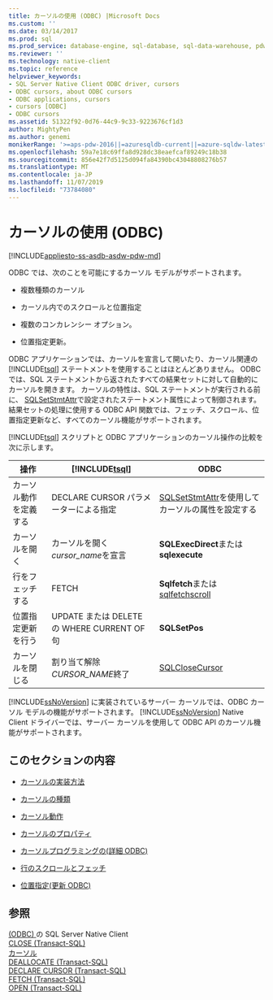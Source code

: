 ```yaml
---
title: カーソルの使用 (ODBC) |Microsoft Docs
ms.custom: ''
ms.date: 03/14/2017
ms.prod: sql
ms.prod_service: database-engine, sql-database, sql-data-warehouse, pdw
ms.reviewer: ''
ms.technology: native-client
ms.topic: reference
helpviewer_keywords:
- SQL Server Native Client ODBC driver, cursors
- ODBC cursors, about ODBC cursors
- ODBC applications, cursors
- cursors [ODBC]
- ODBC cursors
ms.assetid: 51322f92-0d76-44c9-9c33-9223676cf1d3
author: MightyPen
ms.author: genemi
monikerRange: '>=aps-pdw-2016||=azuresqldb-current||=azure-sqldw-latest||>=sql-server-2016||=sqlallproducts-allversions||>=sql-server-linux-2017||=azuresqldb-mi-current'
ms.openlocfilehash: 59a7e18c69ffa8d928dc38eaefcaf89249c18b38
ms.sourcegitcommit: 856e42f7d5125d094fa84390bc43048808276b57
ms.translationtype: MT
ms.contentlocale: ja-JP
ms.lasthandoff: 11/07/2019
ms.locfileid: "73784080"
---
```

# <a name="using-cursors-odbc"></a>カーソルの使用 (ODBC)
[!INCLUDE[appliesto-ss-asdb-asdw-pdw-md](../../includes/appliesto-ss-asdb-asdw-pdw-md.md)]

  ODBC では、次のことを可能にするカーソル モデルがサポートされます。  
  
-   複数種類のカーソル  
  
-   カーソル内でのスクロールと位置指定  
  
-   複数のコンカレンシー オプション。  
  
-   位置指定更新。  
  
 ODBC アプリケーションでは、カーソルを宣言して開いたり、カーソル関連の [!INCLUDE[tsql](../../includes/tsql-md.md)] ステートメントを使用することはほとんどありません。 ODBC では、SQL ステートメントから返されたすべての結果セットに対して自動的にカーソルを開きます。 カーソルの特性は、SQL ステートメントが実行される前に、 [SQLSetStmtAttr](../../relational-databases/native-client-odbc-api/sqlsetstmtattr.md)で設定されたステートメント属性によって制御されます。 結果セットの処理に使用する ODBC API 関数では、フェッチ、スクロール、位置指定更新など、すべてのカーソル機能がサポートされます。  
  
 [!INCLUDE[tsql](../../includes/tsql-md.md)] スクリプトと ODBC アプリケーションのカーソル操作の比較を次に示します。  
  
|操作|[!INCLUDE[tsql](../../includes/tsql-md.md)]|ODBC|  
|------------|------------------------|----------|  
|カーソル動作を定義する|DECLARE CURSOR パラメーターによる指定|[SQLSetStmtAttr](../../relational-databases/native-client-odbc-api/sqlsetstmtattr.md)を使用してカーソルの属性を設定する|  
|カーソルを開く|カーソルを開く*cursor_name*を宣言|**SQLExecDirect**または**sqlexecute**|  
|行をフェッチする|FETCH|**Sqlfetch**または[sqlfetchscroll](../../relational-databases/native-client-odbc-api/sqlfetchscroll.md)|  
|位置指定更新を行う|UPDATE または DELETE の WHERE CURRENT OF 句|**SQLSetPos**|  
|カーソルを閉じる|割り当て解除*CURSOR_NAME*終了|[SQLCloseCursor](../../relational-databases/native-client-odbc-api/sqlclosecursor.md)|  
  
 [!INCLUDE[ssNoVersion](../../includes/ssnoversion-md.md)] に実装されているサーバー カーソルでは、ODBC カーソル モデルの機能がサポートされます。 [!INCLUDE[ssNoVersion](../../includes/ssnoversion-md.md)] Native Client ドライバーでは、サーバー カーソルを使用して ODBC API のカーソル機能がサポートされます。  
  
## <a name="in-this-section"></a>このセクションの内容  
  
-   [カーソルの実装方法](../../relational-databases/native-client-odbc-cursors/implementation/how-cursors-are-implemented.md)  
  
-   [カーソルの種類](../../relational-databases/native-client-odbc-cursors/cursor-types.md)  
  
-   [カーソル動作](../../relational-databases/native-client-odbc-cursors/cursor-behaviors.md)  
  
-   [カーソルのプロパティ](../../relational-databases/native-client-odbc-cursors/properties/cursor-properties.md)  
  
-   [カーソルプログラミングの&#40;詳細 ODBC&#41;](../../relational-databases/native-client-odbc-cursors/programming/cursor-programming-details-odbc.md)  
  
-   [行のスクロールとフェッチ](../../relational-databases/native-client-odbc-cursors/scrolling-and-fetching-rows.md)  
  
-   [位置指定&#40;更新 ODBC&#41;](../../relational-databases/native-client-odbc-cursors/positioned-updates-odbc.md)  
  
## <a name="see-also"></a>参照  
 [ &#40;ODBC&#41; ](../../relational-databases/native-client/odbc/sql-server-native-client-odbc.md)  の SQL Server Native Client  
 [CLOSE &#40;Transact-SQL&#41;](../../t-sql/language-elements/close-transact-sql.md)   
 [カーソル](../../relational-databases/cursors.md)   
 [DEALLOCATE &#40;Transact-SQL&#41;](../../t-sql/language-elements/deallocate-transact-sql.md)   
 [DECLARE CURSOR &#40;Transact-SQL&#41;](../../t-sql/language-elements/declare-cursor-transact-sql.md)   
 [FETCH &#40;Transact-SQL&#41;](../../t-sql/language-elements/fetch-transact-sql.md)   
 [OPEN &#40;Transact-SQL&#41;](../../t-sql/language-elements/open-transact-sql.md)  
  
  
